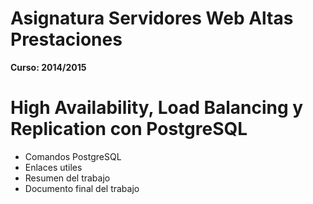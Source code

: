 # Asignatura Servidores Web Altas Prestaciones
**Curso: 2014/2015**

# High Availability, Load Balancing y Replication con PostgreSQL

  + Comandos PostgreSQL
  + Enlaces utiles
  + Resumen del trabajo
  + Documento final del trabajo